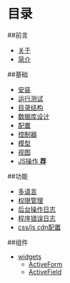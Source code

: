 # 目录

##前言
* [关于](README.md)
* [简介](introduction.md)

##基础
* [安装](install.md)
* [运行测试](tests.md)
* [目录结构](directory-structure.md)
* [数据库设计](database-schema.md)
* [配置](config.md)
* [控制器](controller.md)
* [模型](model.md)
* [视图](view.md)
* [JS操作 **荐**](js.md)

##功能
* [多语言](multiple-language.md)
* [权限管理](rbac.md)
* [后台操作日志](operate-log.md)
* [程序错误日志](system-log.md)
* [css/js cdn配置](assets-cdn.md)

##组件
* [widgets]()
   * [ActiveForm]()
   * [ActiveField]()